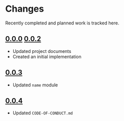 # Changes
Recently completed and planned work is tracked here.

## [0.0.0](.) [0.0.2](.)
- Updated project documents
- Created an initial implementation

## [0.0.3](.)
- Updated `name` module

## [0.0.4](.)
- Updated `CODE-OF-CONDUCT.md`

